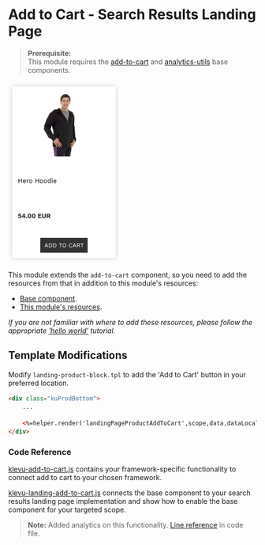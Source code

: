 # Add to Cart - Search Results Landing Page

> **Prerequisite:**  
> This module requires the [add-to-cart](/components/add-to-cart) and [analytics-utils](/components/analytics-utils) base components.

![Search-landing add-to-cart](/modules/add-to-cart/images/image001.png)

This module extends the `add-to-cart` component, so you need to
add the resources from that in addition to this module's resources:

- [Base component](/components/add-to-cart/resources).
- [This module's resources](/modules/add-to-cart/landing/resources).

_If you are not familiar with where to add these resources,
please follow the appropriate ['hello world'](/getting-started/1-hello-world) tutorial._

## Template Modifications

Modify `landing-product-block.tpl` to add the 'Add to Cart' button in your preferred location.

```html
<div class="kuProdBottom">
    ...

    <%=helper.render('landingPageProductAddToCart',scope,data,dataLocal) %>
</div>
```

### Code Reference

[klevu-add-to-cart.js](/components/add-to-cart/resources/assets/js/klevu-add-to-cart.js)
contains your framework-specific functionality to connect add to cart to your chosen framework.  

[klevu-landing-add-to-cart.js](/modules/add-to-cart/landing/resources/assets/js/klevu-landing-add-to-cart.js)
connects the base component to your search results landing page implementation
and show how to enable the base component for your targeted scope.  

> **Note:**
> Added analytics on this functionality. [Line reference](/modules/add-to-cart/landing/resources/assets/js/klevu-landing-add-to-cart.js) in code file.